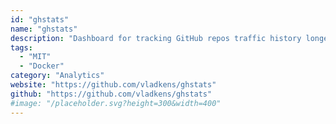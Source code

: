 ```yaml
---
id: "ghstats"
name: "ghstats"
description: "Dashboard for tracking GitHub repos traffic history longer than 14 days."
tags:
  - "MIT"
  - "Docker"
category: "Analytics"
website: "https://github.com/vladkens/ghstats"
github: "https://github.com/vladkens/ghstats"
#image: "/placeholder.svg?height=300&width=400"
---
```


